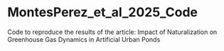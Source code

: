 # MontesPerez_et_al_2025_Code
Code to reproduce the results of the article: Impact of Naturalization on Greenhouse Gas Dynamics in Artificial Urban Ponds
